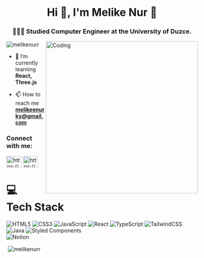 <h1 align="center">Hi 👋, I'm Melike Nur 🌷  </h1>
<h3 align="center"> 👩🏻‍🎓 Studied Computer Engineer at the University of Duzce.</h3>
<img align="right" alt="Coding" width="400" src="https://media.tenor.com/S59bPkT0pqcAAAAC/programming.gif"

<p align="left"> <img src="https://komarev.com/ghpvc/?username=melikenurr&label=Profile%20views&color=0e75b6&style=flat" alt="melikenurr" /> </p>

- 🌱 I’m currently learning **React, Three.js**

- 📫 How to reach me **melikeenurky@gmail.com**

<h3 align="left">Connect with me:</h3>
<p align="left">
<a href="https://linkedin.com/in/https://www.linkedin.com/in/melike-nur-karacabay-9" target="blank"><img align="center" src="https://raw.githubusercontent.com/rahuldkjain/github-profile-readme-generator/master/src/images/icons/Social/linked-in-alt.svg" alt="https://www.linkedin.com/in/melike-nur-karacabay-9" height="30" width="40" /></a>
<a href="https://medium.com/https://medium.com/@melikeenurky" target="blank"><img align="center" src="https://raw.githubusercontent.com/rahuldkjain/github-profile-readme-generator/master/src/images/icons/Social/medium.svg" alt="https://medium.com/@melikeenurky" height="30" width="40" /></a>
</p>

# 💻 Tech Stack
<!-- Badges from https://github.com/Ileriayo/markdown-badges -->
![HTML5](https://img.shields.io/badge/html5-%23E34F26.svg?style=for-the-badge&logo=html5&logoColor=white)
![CSS3](https://img.shields.io/badge/css3-%231572B6.svg?style=for-the-badge&logo=css3&logoColor=white)
![JavaScript](https://img.shields.io/badge/javascript-%23323330.svg?style=for-the-badge&logo=javascript&logoColor=%23F7DF1E)
![React](https://img.shields.io/badge/react-%2320232a.svg?style=for-the-badge&logo=react&logoColor=%2361DAFB)
![TypeScript](https://img.shields.io/badge/typescript-%23007ACC.svg?style=for-the-badge&logo=typescript&logoColor=white)
![TailwindCSS](https://img.shields.io/badge/tailwindcss-%2338B2AC.svg?style=for-the-badge&logo=tailwind-css&logoColor=white)
![Java](https://img.shields.io/badge/java-%23ED8B00.svg?style=for-the-badge&logo=openjdk&logoColor=white)
![Styled Components](https://img.shields.io/badge/styled--components-DB7093?style=for-the-badge&logo=styled-components&logoColor=white)<br/>
![Notion](https://img.shields.io/badge/Notion-%23000000.svg?style=for-the-badge&logo=notion&logoColor=white)



<p>&nbsp;<img align="center" src="https://github-readme-stats.vercel.app/api?username=melikenurr&show_icons=true&locale=en" alt="melikenurr" /></p>


